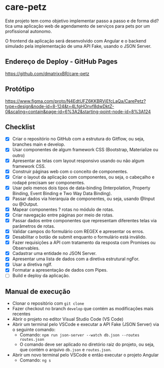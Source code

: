 # care-petz
Este projeto tem como objetivo implementar passo a passo e de forma did?tica uma aplicação web 
de agendamento de serviços para pets por um profissional autonomo.

O frontend da aplicação será desenvolvido com Angular e o backend simulado pela implementação de uma API Fake, usando o JSON Server.


## Endereço de Deploy - GitHub Pages
https://github.com/dmatrixxBR/care-petz


## Protótipo
https://www.figma.com/proto/N4EdtUFZ6KKBRVjEfcLaQa/CarePetz?type=design&node-id=8-124&t=4LfgHOnvf8dwDktZ-0&scaling=contain&page-id=6%3A2&starting-point-node-id=8%3A124

## Checklist

- [x] Criar o repositório no GitHub com a estrutura do Gitflow, ou seja, branches main e develop. 
- [x] Usar componentes de algum framework CSS (Bootstrap, Materialize ou outro)
- [x] Apresentar as telas com layout responsivo usando ou não algum framework CSS.
- [x] Construir páginas web com o conceito de componentes.
- [x] Criar o layout da aplicação com componentes, ou seja, o cabeçalho e rodapé precisam ser componentes.
- [x] Usar pelo menos dois tipos de data-binding (Interpolation, Property Binding, Event Binding e Two Way Data Binding).
- [x] Passar dados via hierarquia de componentes, ou seja, usando @Input ou @Output. 
- [x] Mapear componentes ? rotas no módulo de rotas.
- [x] Criar navegação entre páginas por meio de rotas.
- [x] Passar dados entre componentes que representam diferentes telas via parâmetros de rotas. 
- [x] Validar campos do formulário com REGEX e apresentar os erros.
- [x] Desabilitar o botão de submit enquanto o formulário está inválido.
- [x] Fazer requisições a API com tratamento da resposta com Promises ou Observables.
- [x] Cadastrar uma entidade no JSON Server.
- [x] Apresentar uma lista de dados com a diretiva estrutural ngFor.
- [x] Usar a diretiva ngIf. 
- [x] Formatar a apresentação de dados com Pipes. 
- [ ] Build e deploy da aplicação. 

## Manual de execução
- Clonar o repositório com `git clone`
- Fazer checkout no branch `develop` que contém as modificações mais recentes
- Abrir o projeto no editor Visual Studio Code (VS Code)
- Abrir um terminal pelo VSCode e executar a API Fake (JSON Server) via o seguinte comando:
    - Comando: `npm run json-server --watch db.json --routes routes.json`
    - O comando deve ser aplicado no diretório raiz do projeto, ou seja, que contém o arquivo `db.json` e `routes.json`.
- Abrir um novo terminal pelo VSCode e então executar o projeto Angular
    - Comando: `ng s`
